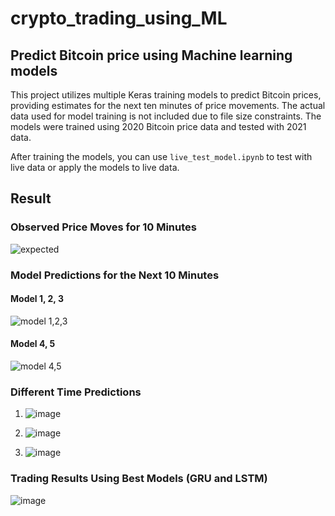 # crypto_trading_using_ML

## Predict Bitcoin price using Machine learning models

This project utilizes multiple Keras training models to predict Bitcoin prices, providing estimates for the next ten minutes of price movements. The actual data used for model training is not included due to file size constraints. The models were trained using 2020 Bitcoin price data and tested with 2021 data.

After training the models, you can use `live_test_model.ipynb` to test with live data or apply the models to live data.

## Result

### Observed Price Moves for 10 Minutes
![expected](https://github.com/jpyoo/crypto_trading_using_ML/assets/58375171/e1ba59d9-673b-4233-8842-a0176a205759)

### Model Predictions for the Next 10 Minutes
#### Model 1, 2, 3
![model 1,2,3](https://github.com/jpyoo/crypto_trading_using_ML/assets/58375171/3591dffc-fb9b-4595-973b-a242aa98bba3)

#### Model 4, 5
![model 4,5](https://github.com/jpyoo/crypto_trading_using_ML/assets/58375171/63964cc8-3a07-4b47-9fa3-6bd76374a4ee)

### Different Time Predictions
1. ![image](https://github.com/jpyoo/crypto_trading_using_ML/assets/58375171/1a972a15-3e29-4713-acdc-a0300f6ba35e)

2. ![image](https://github.com/jpyoo/crypto_trading_using_ML/assets/58375171/63a917ac-2610-4fef-a7ba-0b1864f771cd)

3. ![image](https://github.com/jpyoo/crypto_trading_using_ML/assets/58375171/8a717fdf-4590-4a86-845d-eca9a363a561)

### Trading Results Using Best Models (GRU and LSTM)
![image](https://github.com/jpyoo/crypto_trading_using_ML/assets/58375171/4d9b9438-2341-41ab-9a20-c55e446e565d)
